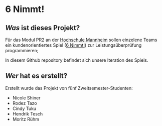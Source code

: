 # 6 Nimmt!

## _Was_  ist dieses Projekt?
Für das Modul PR2 an der [Hochschule Mannheim](https://www.hs-mannheim.de) sollen einzelene Teams ein kundenorientiertes Spiel ([6 Nimmt!](https://www.amigo-spiele.de/spiel/6-nimmt)) zur Leistungsüberprüfung programmieren;

In diesem Github repository befindet sich unsere Iteration des Spiels.

## _Wer_  hat es erstellt?
Erstellt wurde das Projekt von fünf Zweitsemester-Studenten:
- Nicole Shiner
- Rodez Tazo
- Cindy Tuku
- Hendrik Tesch
- Moritz Rühm
